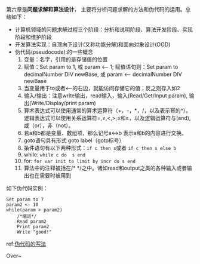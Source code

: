 第六章是**问题求解和算法设计**， 主要将分析问题求解的方法和伪代码的运用。总结如下：

- 计算机领域的问题求解过程三个阶段：分析和说明阶段、算法开发阶段、实现阶段和维护阶段
- 开发算法实现：自顶向下设计(又称功能分解)和面向对象设计(OOD)
- 伪代码(pseudocode):的一些概念
	1. 变量：名字，引用的是存储值的位置
	2. 赋值：Set param to 1, 或 param <— 1; 赋值语句则：Set param to decimalNumber DIV newBase, 或 param <— decimalNumber DIV newBase
	3. 当变量用于to或者<—的右边，就能访问存储它的值；反之则存入如2
	4. 输入/输出：注意write输出，read输入，输入(Read/Get/Input param), 输出(Write/Display/print param)
	5. 算术表达式可以使用通常的算术运算符（+，-，*，/，以及表示幂的^）。逻辑表达式可以使用关系运算符=,≠,<,>,≤和≥，以及逻辑运算符与(and),或（or），非（not）。
	6. 若a和b都是变量、数组项，那么记号a<->b 表示a和b的内容进行交换。
	7. goto语句具有形式 goto label（goto标号）
	8. 条件语句有以下两种形式：`if c then s`或者 `if c then s else b`
	9. while: `while c do  s end`
	10. for: `for var init to limit by incr do s end`
	11. 算法中的注释被括在/* */之中。诸如read和output之类的各种输入或者输出也在需要时被用到



如下伪代码实例：

	Set param to 7
	param2 <- 10
	while(param > param2)
		/*缩进*/
		Read param2
		Print param2
		Write "good!"

ref:[伪代码的写法](http://www.cnblogs.com/huipengkankan/archive/2011/07/28/2120416.html)

Over~


